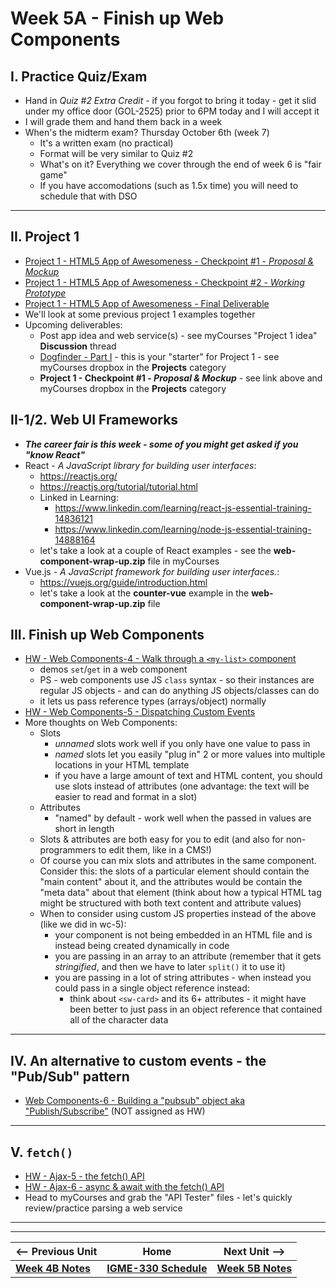 # Week 5A - Finish up Web Components

## I. Practice Quiz/Exam

- Hand in *Quiz #2 Extra Credit* - if you forgot to bring it today - get it slid under my office door (GOL-2525) prior to 6PM today and I will accept it
- I will grade them and hand them back in a week
- When's the midterm exam? Thursday October 6th (week 7)
  - It's a written exam (no practical)
  - Format will be very similar to Quiz #2
  - What's on it? Everything we cover through the end of week 6 is "fair game"
  - If you have accomodations (such as 1.5x time) you will need to schedule that with DSO

<hr>

## II. Project 1
- [Project 1 - HTML5 App of Awesomeness - Checkpoint #1 - *Proposal & Mockup*](../projects/p1-checkpoint-1.md)
- [Project 1 - HTML5 App of Awesomeness - Checkpoint #2 - *Working Prototype*](../projects/p1-checkpoint-2.md)
- [Project 1 - HTML5 App of Awesomeness - Final Deliverable](../projects/p1-final.md)
- We'll look at some previous project 1 examples together
- Upcoming deliverables:
  - Post app idea and web service(s) - see myCourses "Project 1 idea" **Discussion** thread
  - [Dogfinder - Part I](https://github.com/tonethar/IGME-330-Master/blob/master/notes/dogfinder-1.md) - this is your "starter" for Project 1 - see myCourses dropbox in the **Projects** category
  - **Project 1 - Checkpoint #1 - *Proposal & Mockup*** - see link above and myCourses dropbox in the **Projects** category
  
## II-1/2. Web UI Frameworks
- ***The career fair is this week - some of you might get asked if you "know React"***
- React - *A JavaScript library for building user interfaces*:
  - https://reactjs.org/
  - https://reactjs.org/tutorial/tutorial.html
  - Linked in Learning:
    - https://www.linkedin.com/learning/react-js-essential-training-14836121
    - https://www.linkedin.com/learning/node-js-essential-training-14888164
  - let's take a look at a couple of React examples - see the **web-component-wrap-up.zip** file in myCourses
- Vue.js - *A JavaScript framework for building user interfaces.*:
  - https://vuejs.org/guide/introduction.html
  - let's take a look at the **counter-vue** example in the **web-component-wrap-up.zip** file 

## III. Finish up Web Components

- [HW - Web Components-4 - Walk through a `<my-list>` component](https://github.com/tonethar/IGME-330-Master/blob/master/notes/HW-wc-4.md)
  - demos `set`/`get` in a web component
  - PS - web components use JS `class` syntax - so their instances are regular JS objects - and can do anything JS objects/classes can do
  - it lets us pass reference types (arrays/object) normally
- [HW - Web Components-5 - Dispatching Custom Events](https://github.com/tonethar/IGME-330-Master/blob/master/notes/HW-wc-5.md)
- More thoughts on Web Components:
  - Slots
    - *unnamed* slots work well if you only have one value to pass in
    - *named* slots let you easily "plug in" 2 or more values into multiple locations in your HTML template
    - if you have a large amount of text and HTML content, you should use slots instead of attributes (one advantage: the text will be easier to read and format in a slot)
  - Attributes
    - "named" by default - work well when the passed in values are short in length
  - Slots & attributes are both easy for you to edit (and also for non-programmers to edit them, like in a CMS!)
  - Of course you can mix slots and attributes in the same component. Consider this: the slots of a particular element should contain the "main content" about it, and the attributes would be contain the "meta data" about that element (think about how a typical HTML tag might be structured with both text content and attribute values)
  - When to consider using custom JS properties instead of the above (like we did in wc-5):
    - your component is not being embedded in an HTML file and is instead being created dynamically in code
    - you are passing in an array to an attribute (remember that it gets *stringified*, and then we have to later `split()` it to use it)
    - you are passing in a lot of string attributes - when instead you could pass in a single object reference instead:
      - think about `<sw-card>` and its 6+ attributes  - it might have been better to just pass in an object reference that contained all of the character data

<hr>

## IV. An alternative to custom events - the "Pub/Sub" pattern

- [Web Components-6 - Building a "pubsub" object aka "Publish/Subscribe"](https://github.com/tonethar/IGME-330-Master/blob/master/notes/HW-wc-6.md) (NOT assigned as HW)

<hr>

## V. `fetch()`

- [HW - Ajax-5 - the fetch() API](https://github.com/tonethar/IGME-330-Master/blob/master/notes/HW-ajax-5.md)
- [HW - Ajax-6 - async & await with the fetch() API](https://github.com/tonethar/IGME-330-Master/blob/master/notes/HW-ajax-6.md)
- Head to myCourses and grab the "API Tester" files - let's quickly review/practice parsing a web service




<hr><hr>

| <-- Previous Unit | Home | Next Unit -->
| --- | --- | --- 
| [**Week 4B Notes**](04B.md)     |  [**IGME-330 Schedule**](../schedule.md) | [**Week 5B Notes**](05B.md)
